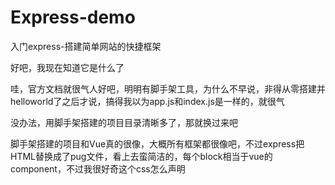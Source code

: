 # Express-demo
入门express-搭建简单网站的快捷框架

好吧，我现在知道它是什么了

哇，官方文档就很气人好吧，明明有脚手架工具，为什么不早说，非得从零搭建并helloworld了之后才说，搞得我以为app.js和index.js是一样的，就很气

没办法，用脚手架搭建的项目目录清晰多了，那就换过来吧

脚手架搭建的项目和Vue真的很像，大概所有框架都很像吧，不过express把HTML替换成了pug文件，看上去蛮简洁的，每个block相当于vue的component，不过我很好奇这个css怎么声明